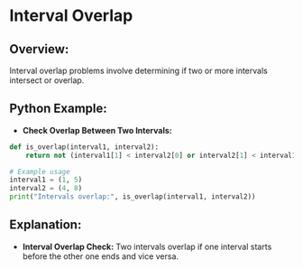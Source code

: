 # **Interval Overlap**

## **Overview:**

Interval overlap problems involve determining if two or more intervals intersect or overlap.

## **Python Example:**

- **Check Overlap Between Two Intervals:**

```python
def is_overlap(interval1, interval2):
    return not (interval1[1] < interval2[0] or interval2[1] < interval1[0])

# Example usage
interval1 = (1, 5)
interval2 = (4, 8)
print("Intervals overlap:", is_overlap(interval1, interval2))
```

## **Explanation:**
- **Interval Overlap Check:** Two intervals overlap if one interval starts before the other one ends and vice versa.

